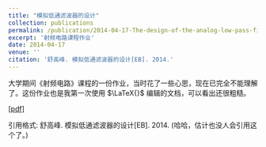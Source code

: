```yaml
---
title: "模拟低通滤波器的设计"
collection: publications
permalink: /publication/2014-04-17-The-design-of-the-analog-low-pass-filter
excerpt: '射频电路课程作业'
date: 2014-04-17
venue: ''
citation: '舒高峰. 模拟低通滤波器的设计[EB]. 2014.'
---
```

大学期间《射频电路》课程的一份作业，当时花了一些心思，现在已完全不能理解了。这份作业也是我第一次使用 $\LaTeX{}$ 编辑的文档，可以看出还很粗糙。

[\[pdf\]](http://GaofengShu.github.io/files/2014.04.17-模拟低通滤波器的设计.pdf)

引用格式: 舒高峰. 模拟低通滤波器的设计[EB]. 2014.
(哈哈，估计也没人会引用这个了。)